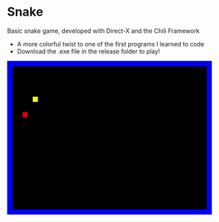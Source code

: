 # Snake
Basic snake game, developed with Direct-X and the Chili Framework

- A more colorful twist to one of the first programs I learned to code
- Download the .exe file in the release folder to play!

![](snakeGif.gif)
